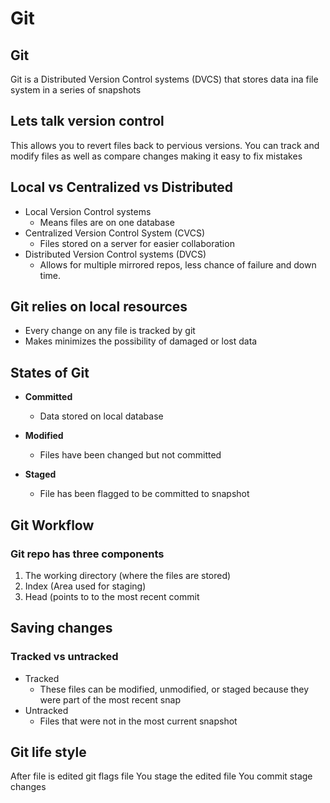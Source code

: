 # Git 

## Git
 
Git is a Distributed Version Control systems (DVCS) that stores data ina file system in a series of snapshots
 
 
## Lets talk version control
This allows you to revert files back to pervious versions. You can track and modify files as well as compare changes making it easy to fix mistakes
 
## Local vs Centralized vs Distributed
 
- Local Version Control systems
  - Means files are on one database
- Centralized Version Control System (CVCS)
  - Files stored on a server for easier collaboration
- Distributed Version Control systems (DVCS)
  - Allows for multiple mirrored repos, less chance of failure and down time.
 
 
 
## Git relies on local resources
 - Every change on any file is tracked by git
 - Makes minimizes the possibility of damaged or lost data
 
## States of Git
 
- **Committed**
  - Data stored on local database
 
- **Modified**
  - Files have been changed but not committed
 
- **Staged**
  - File has been flagged to be committed to snapshot



## Git Workflow

### Git repo has three components
	
1. The working directory (where the files are stored)
1. Index (Area used for staging)
1. Head (points to to the most recent commit

## Saving changes

### Tracked vs untracked

- Tracked
  - These files can be modified, unmodified, or staged because they were part of the most recent snap
- Untracked
  -  Files that were not in the most current snapshot

## Git life style

After file is edited git flags file
You stage the edited file
You commit stage changes

<!-- **Git commands**
  - git status
  	 - git add filename
-   Track one file
	-   Git add
-   Track all files
	-   Git commit -m “ files notes”
Commit multi files with same notes
	Git commit -a
Commits  a snapshot to all mods to tracked files in directory 
-->